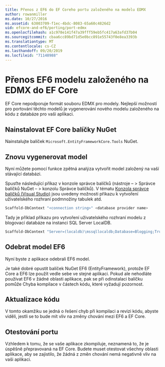 ```yaml
---
title: Přenos z EF6 do EF Coreho portu založeného na modelu EDMX
author: rowanmiller
ms.date: 10/27/2016
ms.assetid: 63003709-f1ec-4bdc-8083-65a60c4826d2
uid: efcore-and-ef6/porting/port-edmx
ms.openlocfilehash: a1c978e141f47a39fff59eb5fc417a63afd37b04
ms.sourcegitcommit: cbaa6cc89bd71d5e0bcc891e55743f0e8ea3393b
ms.translationtype: MT
ms.contentlocale: cs-CZ
ms.lasthandoff: 09/20/2019
ms.locfileid: "71148988"
---
```

# <a name="porting-an-ef6-edmx-based-model-to-ef-core"></a>Přenos EF6 modelu založeného na EDMX do EF Core

EF Core nepodporuje formát souboru EDMX pro modely. Nejlepší možností pro portování těchto modelů je vygenerování nového modelu založeného na kódu z databáze pro vaši aplikaci.

## <a name="install-ef-core-nuget-packages"></a>Nainstalovat EF Core balíčky NuGet

Nainstalujte balíček `Microsoft.EntityFrameworkCore.Tools` NuGet.

## <a name="regenerate-the-model"></a>Znovu vygenerovat model

Nyní můžete pomocí funkce zpětná analýza vytvořit model založený na vaší stávající databázi.

Spusťte následující příkaz v konzole správce balíčků (nástroje – > Správce balíčků NuGet – > konzolu Správce balíčků). V tématu [Konzola správce balíčků (Visual Studio)](../../core/miscellaneous/cli/powershell.md) jsou uvedeny možnosti příkazu k vytvoření uživatelského rozhraní podmnožiny tabulek atd.

``` powershell
Scaffold-DbContext "<connection string>" <database provider name>
```

Tady je příklad příkazu pro vytvoření uživatelského rozhraní modelu z blogovací databáze na instanci SQL Server LocalDB.

``` powershell
Scaffold-DbContext "Server=(localdb)\mssqllocaldb;Database=Blogging;Trusted_Connection=True;" Microsoft.EntityFrameworkCore.SqlServer
```

## <a name="remove-ef6-model"></a>Odebrat model EF6

Nyní byste z aplikace odebrali EF6 model.

Je také dobré opustit balíček NuGet EF6 (EntityFramework), protože EF Core a EF6 lze použít vedle sebe ve stejné aplikaci. Pokud ale nehodláte používat EF6 v žádné oblasti aplikace, pak se při odinstalaci balíčku pomůže Chyba kompilace v částech kódu, které vyžadují pozornost.

## <a name="update-your-code"></a>Aktualizace kódu

V tomto okamžiku se jedná o řešení chyb při kompilaci a revizi kódu, abyste viděli, jestli se to bude mít vliv na změny chování mezi EF6 a EF Core.

## <a name="test-the-port"></a>Otestování portu

Vzhledem k tomu, že se vaše aplikace zkompiluje, neznamená to, že je úspěšně přepravovaná na EF Core. Budete muset otestovat všechny oblasti aplikace, aby se zajistilo, že žádná z změn chování nemá negativně vliv na vaši aplikaci.
